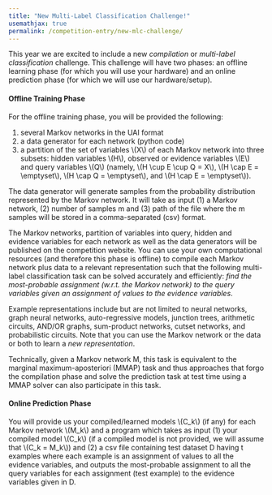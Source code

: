 ```yaml
---
title: "New Multi-Label Classification Challenge!"
usemathjax: true
permalink: /competition-entry/new-mlc-challenge/
---
```


This year we are excited to include a new *compilation* or *multi-label classification* challenge. This
challenge will have two phases: an offline learning phase (for which you will use your hardware)
and an online prediction phase (for which we will use our hardware/setup).

#### Offline Training Phase

For the offline training phase, you will be provided the following:

1. several Markov networks in the UAI format
2. a data generator for each network (python code)
3. a partition of the set of variables \\(X\\) of each Markov network into three subsets: hidden
variables \\(H\\), observed or evidence variables \\(E\\) and query variables \\(Q\\) 
(namely, \\(H \\cup E \\cup Q = X\\), \\(H \\cap E = \\emptyset\\), \\(H \\cap Q = \\emptyset\\), and \\(H \\cap E = \\emptyset\\)).

The data generator will generate samples from the probability distribution represented by the
Markov network. It will take as input (1) a Markov network, (2) number of samples m and (3)
path of the file where the m samples will be stored in a comma-separated (csv) format.

The Markov networks, partition of variables into query, hidden and evidence variables for each
network as well as the data generators will be published on the competition website. You can use
your own computational resources (and therefore this phase is offline) to compile each Markov
network plus data to a relevant representation such that the following multi-label classification
task can be solved accurately and efficiently: *find the most-probable assignment (w.r.t. the Markov
network) to the query variables given an assignment of values to the evidence variables*.

Example representations include but are not limited to neural networks, graph neural networks,
auto-regressive models, junction trees, arithmetic circuits, AND/OR graphs, sum-product networks,
cutset networks, and probabilistic circuits. Note that you can use the Markov network
or the data or both to learn a *new representation*.

Technically, given a Markov network M, this task is equivalent to the marginal maximum-aposteriori
(MMAP) task and thus approaches that forgo the compilation phase and solve the prediction
task at test time using a MMAP solver can also participate in this task.


#### Online Prediction Phase

You will provide us your compiled/learned models \\(C_k\\) (if any) for
each Markov network \\(M_k\\) and a program which takes as input (1) your compiled model \\(C_k\\) (if a
compiled model is not provided, we will assume that \\(C_k = M_k\\)) and (2) a csv file containing test
dataset D having t examples where each example is an assignment of values to all the evidence
variables, and outputs the most-probable assignment to all the query variables for each assignment
(test example) to the evidence variables given in D.
